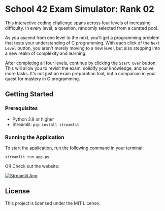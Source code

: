# School 42 Exam Simulator: Rank 02
This interactive coding challenge spans across four levels of increasing difficulty. In every level, a question, randomly selected from a curated pool. 

As you ascend from one level to the next, you'll get a programming problem that tests your understanding of C programming. With each click of the `Next Level` button, you aren't merely moving to a new level, but also stepping into a new realm of complexity and learning.

After completing all four levels, continue by clicking the `Start Over` button. This will allow you to revisit the exam, solidify your knowledge, and solve more tasks. It's not just an exam preparation tool, but a companion in your quest for mastery in C programming.

## Getting Started

### Prerequisites

- Python 3.8 or higher
- Streamlit: `pip install streamlit`

### Running the Application

To start the application, run the following command in your terminal:
```
streamlit run app.py
```
OR Check out the website: 

[![Streamlit App](https://static.streamlit.io/badges/streamlit_badge_black_white.svg)](https://42school-exam-simulator.streamlit.app)

## License
This project is licensed under the MIT License.
